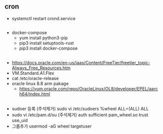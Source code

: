 ## cron
* systemctl restart crond.service


##
* docker-compose
	* yum install python3-pip
	* pip3 install setuptools-rust
	* pip3 install docker-compose


##
* https://docs.oracle.com/en-us/iaas/Content/FreeTier/freetier_topic-Always_Free_Resources.htm
* VM.Standard.A1.Flex
* cat /etc/oracle-release
* oracle linux 8.8 arm pakage
	* https://yum.oracle.com/repo/OracleLinux/OL8/developer/EPEL/aarch64/index.html


##
* sudoer 등록 (주석제거)
sudo vi /etc/sudoers
%wheel  ALL=(ALL)   ALL
* sudo vi /etc/pam.d/su (주석제거)
auth        sufficient  pam_wheel.so trust use_uid
* 그룹추가
usermod -aG wheel targetuser
